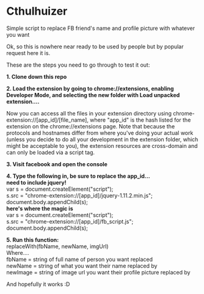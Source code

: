 # Cthulhuizer
Simple script to replace FB friend's name and profile picture with whatever you want

Ok, so this is nowhere near ready to be used by people but by popular request here it is.

These are the steps you need to go through to test it out:

<strong>1. Clone down this repo</strong>

<!--Note: step 2 is taken from: http://stackoverflow.com/questions/10611796/is-there-any-way-to-load-a-local-js-file-dynamically-->
<strong>2. Load the extension by going to chrome://extensions, enabling Developer Mode, and selecting the new folder with Load unpacked extension....</strong>

Now you can access all the files in your extension directory using chrome-extension://[app_id]/[file_name], where "app_id" is the hash listed for the extension on the chrome://extensions page. Note that because the protocols and hostnames differ from where you've doing your actual work (unless you decide to do all your development in the extension folder, which might be acceptable to you), the extension resources are cross-domain and can only be loaded via a script tag.

<strong>3. Visit facebook and open the console</strong>

<strong>4. Type the following in, be sure to replace the app_id...</strong>
<br>
<strong>need to include jquery!</strong>
<br>
var s = document.createElement("script");
<br>
s.src = "chrome-extension://[app_id]/jquery-1.11.2.min.js";
<br>
document.body.appendChild(s);
<br>
<strong>here's where the magic is</strong>
<br>
var s = document.createElement("script");
<br>
s.src = "chrome-extension://[app_id]/fb_script.js";
<br>
document.body.appendChild(s);

<strong>5. Run this function:</strong>
<br>
replaceWith(fbName, newName, imgUrl)
<br>
Where....
<br>
fbName = string of full name of person you want replaced
<br>
newName = string of what you want their name replaced by
<br>
newImage = string of image url you want their profile picture replaced by

And hopefully it works :D

